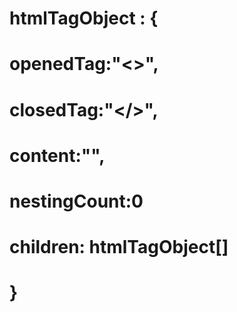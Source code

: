 # htmlTagObject :  {

# openedTag:"<>",

# closedTag:"</>",

# content:"",

# nestingCount:0

# children: htmlTagObject[]

# }


